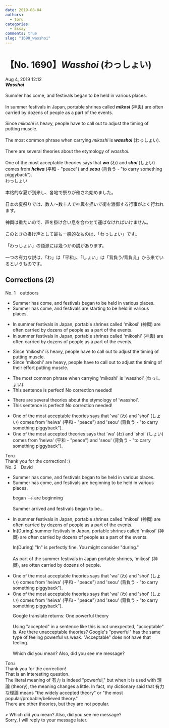 ```yaml
---
date: 2019-08-04
authors:
  - toru
categories:
  - Essay
comments: true
slug: "1690_wasshoi"
---
```


# 【No. 1690】<strong><em>Wasshoi</strong></em> (わっしょい)
<div class="date">Aug 4, 2019 12:12</div>
<div id="post"><div id="body_show_ori">
<strong><em>Wasshoi</strong></em><br/><br/>Summer has come, and festivals began to be held in various places.<br/><br/>In summer festivals in Japan, portable shrines called <strong><em>mikosi</em></strong> (神輿) are often carried by dozens of people as a part of the events.<br/><br/>Since <em>mikoshi</em> is heavy, people have to call out to adjust the timing of putting muscle.<br/><br/>The most common phrase when carrying <em>mikoshi</em> is <strong><em>wasshoi</em></strong> (わっしょい).<br/><br/>There are several theories about the etymology of <em>wasshoi</em>.<br/><br/>One of the most acceptable theories says that <strong><em>wa</em></strong> (わ) and <strong><em>shoi</em></strong> (しょい) comes from <strong><em>heiwa</em></strong> (平和 - "peace") and <strong><em>seou</em></strong> (背負う - "to carry something piggyback").
</div></div>

<!-- more -->

<div id="post_ja"><div id="body_show_mo">
わっしょい<br/><br/>本格的な夏が到来し、各地で祭りが催され始めました。<br/><br/>日本の夏祭りでは、数人～数十人で神輿を担いで街を渡御する行事がよく行われます。<br/><br/>神輿は重たいので、声を掛け合い息を合わせて運ばなければいけません。<br/><br/>このときの掛け声として最も一般的なものは、「わっしょい」です。<br/><br/>「わっしょい」の語源には幾つかの説があります。<br/><br/>一つの有力な説は、「わ」は「平和」、「しょい」は「背負う/背負え」から来ているというものです。
</div></div>

## Corrections (2)
<div id="block"><div class="first_name"> No. 1　<span class="just_name">outdoors</span></div><div id="block2">
<ul class="correction_field">
<li class="incorrect">Summer has come, and festivals began to be held in various places.</li>
<li class="corrected correct">
Summer has come, and festivals <span class="f_blue">are starting</span> to be held in various places.
</li>
</ul>
<ul class="correction_field">
<li class="incorrect">In summer festivals in Japan, portable shrines called 'mikosi' (神輿) are often carried by dozens of people as a part of the events.</li>
<li class="corrected correct">
In summer festivals in Japan, portable shrines called 'mikos<span class="f_red">h</span>i' (神輿) are often carried by dozens of people as a part of the events.
</li>
</ul>
<ul class="correction_field">
<li class="incorrect">Since 'mikoshi' is heavy, people have to call out to adjust the timing of putting muscle.</li>
<li class="corrected correct">
Since 'mikoshi' <span class="f_blue">are</span> heavy, people have to call out to adjust the timing of <span class="f_blue">their effort</span> <span class="sline">putting muscle.</span>
</li>
</ul>
<ul class="correction_field">
<li class="incorrect">The most common phrase when carrying 'mikoshi' is 'wasshoi' (わっしょい).</li>
<li class="corrected perfect">This sentence is perfect! No correction needed!</li>
</ul>
<ul class="correction_field">
<li class="incorrect">There are several theories about the etymology of 'wasshoi'.</li>
<li class="corrected perfect">This sentence is perfect! No correction needed!</li>
</ul>
<ul class="correction_field">
<li class="incorrect">One of the most acceptable theories says that 'wa' (わ) and 'shoi' (しょい) comes from 'heiwa' (平和 - "peace") and 'seou' (背負う - "to carry something piggyback").</li>
<li class="corrected correct">
One of the most accept<span class="f_blue">ed</span> theories says that 'wa' (わ) and 'shoi' (しょい) comes from 'heiwa' (平和 - "peace") and 'seou' (背負う - "to carry something piggyback").
</li>
</ul>
</div><div class="name"><span class="just_name">Toru</span><br>
Thank you for the correction! :)
</div>
</div>
<div id="block"><div class="first_name"> No. 2　<span class="just_name">David</span></div><div id="block2">
<ul class="correction_field">
<li class="incorrect">Summer has come, and festivals began to be held in various places.</li>
<li class="corrected correct">
Summer has come, and festivals are beginning to be held in various places.
<p class="correction_comment">began --&gt; are beginning<br/><br/>Summer arrived and festivals began to be...</p>
</li>
</ul>
<ul class="correction_field">
<li class="incorrect">In summer festivals in Japan, portable shrines called 'mikosi' (神輿) are often carried by dozens of people as a part of the events.</li>
<li class="corrected correct">
In(During) summer festivals in Japan, portable shrines called 'mikosi' (神輿) are often carried by dozens of people as a part of the events.
<p class="correction_comment">In(During) "In" is perfectly fine. You might consider "during." <br/><br/>As part of the summer festivals in Japan portable shrines, 'mikosi' (神輿), are often carried by dozens of people.</p>
</li>
</ul>
<ul class="correction_field">
<li class="incorrect">One of the most acceptable theories says that 'wa' (わ) and 'shoi' (しょい) comes from 'heiwa' (平和 - "peace") and 'seou' (背負う - "to carry something piggyback").</li>
<li class="corrected correct">
One of the most acceptable theories says that 'wa' (わ) and 'shoi' (しょい) comes from 'heiwa' (平和 - "peace") and 'seou' (背負う - "to carry something piggyback").
<p class="correction_comment">Google translate returns: One powerful theory <br/><br/>Using "accepted" in a sentence like this is not unexpected, "acceptable" is. Are there unacceptable theories? Google's "powerful" has the same type of feeling powerful vs weak. "Acceptable" does not have that feeling. <br/><br/>Which did you mean? Also, did you see me message?</p>
</li>
</ul>
</div><div class="name"><span class="just_name">Toru</span><br>
Thank you for the correction!<br/>That is an interesting question.<br/>The literal meaning of 有力 is indeed "powerful," but when it is used with 理論 (theory), the meaning changes a little. In fact, my dictionary said that 有力な理論 means "the widely accepted theory" or "the most popular/probable/believed theory."<br/>There are other theories, but they are not popular.<br/><br/>&gt; Which did you mean? Also, did you see me message?<br/>Sorry, I will reply to your message later.
</div>
</div>
